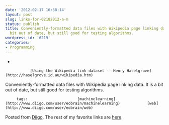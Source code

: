 ```yaml
---
date: '2012-02-17 16:38:14'
layout: post
slug: links-for-02182012-a-m
status: publish
title: Conveniently-formatted data files with Wikipedia page linking data. It is a
  bit out of date, but still good for testing algorithms.
wordpress_id: '6219'
categories:
- Programming
---
```


     
  *      

               [Using the Wikipedia link dataset -- Henry Haselgrove](http://haselgrove.id.au/wikipedia.htm)      

     

Conveniently-formatted data files with Wikipedia page linking data.  It is a bit out of date, but still good for testing algorithms.

             

         tags:                      [machinelearning](http://www.diigo.com/user/eobrain/machinelearning)            [web](http://www.diigo.com/user/eobrain/web)

                                       
 

Posted from [Diigo](http://www.diigo.com). The rest of my favorite links are [here](http://www.diigo.com/user/eobrain).
